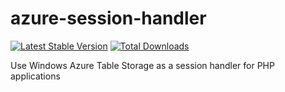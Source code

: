 azure-session-handler
=====================

[![Latest Stable Version](https://poser.pugx.org/interslice/azure-session-handler/v/stable.png)](https://packagist.org/packages/interslice/azure-session-handler)
[![Total Downloads](https://poser.pugx.org/interslice/azure-session-handler/downloads.png)](https://packagist.org/packages/interslice/azure-session-handler)

Use Windows Azure Table Storage as a session handler for PHP applications

